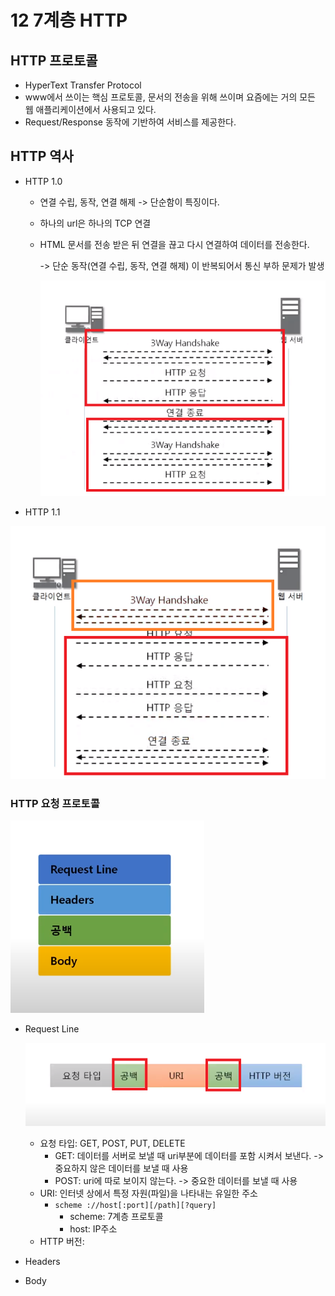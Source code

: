 # 12 7계층 HTTP

## HTTP 프로토콜

- HyperText Transfer Protocol 
- www에서 쓰이는 핵심 프로토콜, 문서의 전송을 위해 쓰이며 요즘에는 거의 모든 웹 애플리케이션에서 사용되고 있다.
- Request/Response 동작에 기반하여 서비스를 제공한다.



## HTTP 역사

- HTTP 1.0

  - 연결 수립, 동작, 연결 해제 -> 단순함이 특징이다.

  - 하나의 url은 하나의 TCP 연결 

  - HTML 문서를 전송 받은 뒤 연결을 끊고 다시 연결하여 데이터를 전송한다.

    -> 단순 동작(연결 수립, 동작, 연결 해제) 이 반복되어서 통신 부하 문제가 발생

    ![http 1.0](img/http/http%201.0.png)

- HTTP 1.1

![http 1.0-2](img/http/http%201.0-2.png)





### HTTP  요청 프로토콜

![http구조](img/http/http%EA%B5%AC%EC%A1%B0.PNG)



- Request Line

  ![request line](img/http/request%20line.png)

  - 요청 타입: GET, POST, PUT, DELETE
    - GET: 데이터를 서버로 보낼 때 uri부분에 데이터를 포함 시켜서 보낸다. -> 중요하지 않은 데이터를 보낼 때 사용
    - POST: uri에 따로 보이지 않는다. -> 중요한 데이터를 보낼 때 사용
  - URI: 인터넷 상에서 특정 자원(파일)을 나타내는 유일한 주소
    - `scheme ://host[:port][/path][?query]`
      - scheme: 7계층 프로토콜
      - host: IP주소
  - HTTP 버전:

- Headers

- Body

